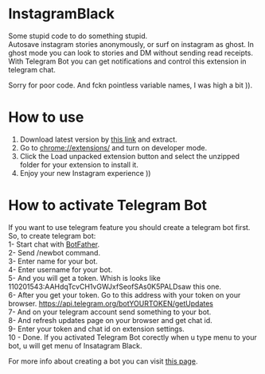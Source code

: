 # InstagramBlack
Some stupid code to do something stupid.  
Autosave instagram stories anonymously, or surf on instagram as ghost.
In ghost mode you can look to stories and DM without sending read receipts.
With Telegram Bot you can get notifications and control this extension in telegram chat.

Sorry for poor code. And fckn pointless variable names, I was high a bit )).

# How to use
1. Download latest version by [this link](https://github.com/alperssl/InstagramBlack/archive/master.zip) and extract.
2. Go to [chrome://extensions/](chrome://extensions/) and turn on developer mode.
3. Click the Load unpacked extension button and select the unzipped folder for your extension to install it.
4. Enjoy your new Instagram experience ))

# How to activate Telegram Bot
If you want to use telegram feature you should create a telegram bot first.  
So, to create telegram bot:  
1- Start chat with [BotFather](https://telegram.me/BotFather).  
2- Send /newbot command.  
3- Enter name for your bot.  
4- Enter username for your bot.  
5- And you will get a token. Whish is looks like 110201543:AAHdqTcvCH1vGWJxfSeofSAs0K5PALDsaw this one.  
6- After you get your token. Go to this address with your token on your browser. https://api.telegram.org/botYOURTOKEN/getUpdates  
7- And on your telegram account send something to your bot.  
8- And refresh updates page on your browser and get chat id.  
9- Enter your token and chat id on extension settings.  
10 - Done. If you activated Telegram Bot corectly when u type menu to your bot, u will get menu of Insatagram Black.  

For more info about creating a bot you can visit [this page](https://core.telegram.org/bots#6-botfather).
